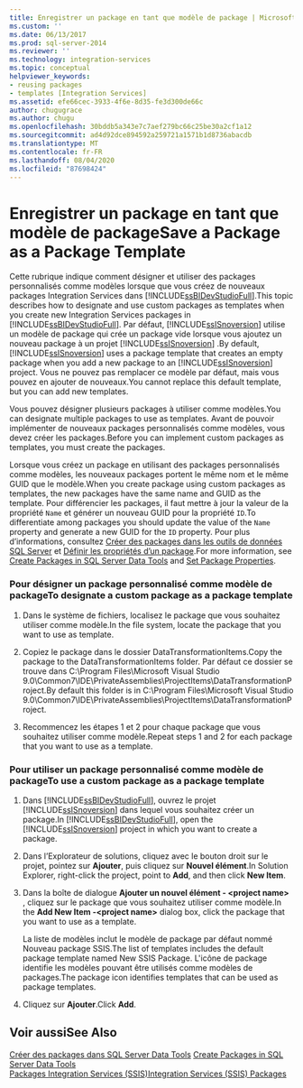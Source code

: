 ```yaml
---
title: Enregistrer un package en tant que modèle de package | Microsoft Docs
ms.custom: ''
ms.date: 06/13/2017
ms.prod: sql-server-2014
ms.reviewer: ''
ms.technology: integration-services
ms.topic: conceptual
helpviewer_keywords:
- reusing packages
- templates [Integration Services]
ms.assetid: efe66cec-3933-4f6e-8d35-fe3d300de66c
author: chugugrace
ms.author: chugu
ms.openlocfilehash: 30bddb5a343e7c7aef279bc66c25be30a2cf1a12
ms.sourcegitcommit: ad4d92dce894592a259721a1571b1d8736abacdb
ms.translationtype: MT
ms.contentlocale: fr-FR
ms.lasthandoff: 08/04/2020
ms.locfileid: "87698424"
---
```

# <a name="save-a-package-as-a-package-template"></a><span data-ttu-id="8b56f-102">Enregistrer un package en tant que modèle de package</span><span class="sxs-lookup"><span data-stu-id="8b56f-102">Save a Package as a Package Template</span></span>
  <span data-ttu-id="8b56f-103">Cette rubrique indique comment désigner et utiliser des packages personnalisés comme modèles lorsque que vous créez de nouveaux packages Integration Services dans [!INCLUDE[ssBIDevStudioFull](../includes/ssbidevstudiofull-md.md)].</span><span class="sxs-lookup"><span data-stu-id="8b56f-103">This topic describes how to designate and use custom packages as templates when you create new Integration Services packages in [!INCLUDE[ssBIDevStudioFull](../includes/ssbidevstudiofull-md.md)].</span></span> <span data-ttu-id="8b56f-104">Par défaut, [!INCLUDE[ssISnoversion](../includes/ssisnoversion-md.md)] utilise un modèle de package qui crée un package vide lorsque vous ajoutez un nouveau package à un projet [!INCLUDE[ssISnoversion](../includes/ssisnoversion-md.md)] .</span><span class="sxs-lookup"><span data-stu-id="8b56f-104">By default, [!INCLUDE[ssISnoversion](../includes/ssisnoversion-md.md)] uses a package template that creates an empty package when you add a new package to an [!INCLUDE[ssISnoversion](../includes/ssisnoversion-md.md)] project.</span></span> <span data-ttu-id="8b56f-105">Vous ne pouvez pas remplacer ce modèle par défaut, mais vous pouvez en ajouter de nouveaux.</span><span class="sxs-lookup"><span data-stu-id="8b56f-105">You cannot replace this default template, but you can add new templates.</span></span>  
  
 <span data-ttu-id="8b56f-106">Vous pouvez désigner plusieurs packages à utiliser comme modèles.</span><span class="sxs-lookup"><span data-stu-id="8b56f-106">You can designate multiple packages to use as templates.</span></span> <span data-ttu-id="8b56f-107">Avant de pouvoir implémenter de nouveaux packages personnalisés comme modèles, vous devez créer les packages.</span><span class="sxs-lookup"><span data-stu-id="8b56f-107">Before you can implement custom packages as templates, you must create the packages.</span></span>  
  
 <span data-ttu-id="8b56f-108">Lorsque vous créez un package en utilisant des packages personnalisés comme modèles, les nouveaux packages portent le même nom et le même GUID que le modèle.</span><span class="sxs-lookup"><span data-stu-id="8b56f-108">When you create package using custom packages as templates, the new packages have the same name and GUID as the template.</span></span> <span data-ttu-id="8b56f-109">Pour différencier les packages, il faut mettre à jour la valeur de la propriété `Name` et générer un nouveau GUID pour la propriété `ID`.</span><span class="sxs-lookup"><span data-stu-id="8b56f-109">To differentiate among packages you should update the value of the `Name` property and generate a new GUID for the `ID` property.</span></span> <span data-ttu-id="8b56f-110">Pour plus d’informations, consultez [Créer des packages dans les outils de données SQL Server](create-packages-in-sql-server-data-tools.md) et [Définir les propriétés d’un package](set-package-properties.md).</span><span class="sxs-lookup"><span data-stu-id="8b56f-110">For more information, see [Create Packages in SQL Server Data Tools](create-packages-in-sql-server-data-tools.md) and [Set Package Properties](set-package-properties.md).</span></span>  
  
### <a name="to-designate-a-custom-package-as-a-package-template"></a><span data-ttu-id="8b56f-111">Pour désigner un package personnalisé comme modèle de package</span><span class="sxs-lookup"><span data-stu-id="8b56f-111">To designate a custom package as a package template</span></span>  
  
1.  <span data-ttu-id="8b56f-112">Dans le système de fichiers, localisez le package que vous souhaitez utiliser comme modèle.</span><span class="sxs-lookup"><span data-stu-id="8b56f-112">In the file system, locate the package that you want to use as template.</span></span>  
  
2.  <span data-ttu-id="8b56f-113">Copiez le package dans le dossier DataTransformationItems.</span><span class="sxs-lookup"><span data-stu-id="8b56f-113">Copy the package to the DataTransformationItems folder.</span></span> <span data-ttu-id="8b56f-114">Par défaut ce dossier se trouve dans C:\Program Files\Microsoft Visual Studio 9.0\Common7\IDE\PrivateAssemblies\ProjectItems\DataTransformationProject.</span><span class="sxs-lookup"><span data-stu-id="8b56f-114">By default this folder is in C:\Program Files\Microsoft Visual Studio 9.0\Common7\IDE\PrivateAssemblies\ProjectItems\DataTransformationProject.</span></span>  
  
3.  <span data-ttu-id="8b56f-115">Recommencez les étapes 1 et 2 pour chaque package que vous souhaitez utiliser comme modèle.</span><span class="sxs-lookup"><span data-stu-id="8b56f-115">Repeat steps 1 and 2 for each package that you want to use as a template.</span></span>  
  
### <a name="to-use-a-custom-package-as-a-package-template"></a><span data-ttu-id="8b56f-116">Pour utiliser un package personnalisé comme modèle de package</span><span class="sxs-lookup"><span data-stu-id="8b56f-116">To use a custom package as a package template</span></span>  
  
1.  <span data-ttu-id="8b56f-117">Dans [!INCLUDE[ssBIDevStudioFull](../includes/ssbidevstudiofull-md.md)], ouvrez le projet [!INCLUDE[ssISnoversion](../includes/ssisnoversion-md.md)] dans lequel vous souhaitez créer un package.</span><span class="sxs-lookup"><span data-stu-id="8b56f-117">In [!INCLUDE[ssBIDevStudioFull](../includes/ssbidevstudiofull-md.md)], open the [!INCLUDE[ssISnoversion](../includes/ssisnoversion-md.md)] project in which you want to create a package.</span></span>  
  
2.  <span data-ttu-id="8b56f-118">Dans l’Explorateur de solutions, cliquez avec le bouton droit sur le projet, pointez sur **Ajouter**, puis cliquez sur **Nouvel élément**.</span><span class="sxs-lookup"><span data-stu-id="8b56f-118">In Solution Explorer, right-click the project, point to **Add**, and then click **New Item**.</span></span>  
  
3.  <span data-ttu-id="8b56f-119">Dans la boîte de dialogue **Ajouter un nouvel élément - \<project name>** , cliquez sur le package que vous souhaitez utiliser comme modèle.</span><span class="sxs-lookup"><span data-stu-id="8b56f-119">In the **Add New Item -\<project name>** dialog box, click the package that you want to use as a template.</span></span>  
  
     <span data-ttu-id="8b56f-120">La liste de modèles inclut le modèle de package par défaut nommé Nouveau package SSIS.</span><span class="sxs-lookup"><span data-stu-id="8b56f-120">The list of templates includes the default package template named New SSIS Package.</span></span> <span data-ttu-id="8b56f-121">L'icône de package identifie les modèles pouvant être utilisés comme modèles de packages.</span><span class="sxs-lookup"><span data-stu-id="8b56f-121">The package icon identifies templates that can be used as package templates.</span></span>  
  
4.  <span data-ttu-id="8b56f-122">Cliquez sur **Ajouter**.</span><span class="sxs-lookup"><span data-stu-id="8b56f-122">Click **Add**.</span></span>  
  
## <a name="see-also"></a><span data-ttu-id="8b56f-123">Voir aussi</span><span class="sxs-lookup"><span data-stu-id="8b56f-123">See Also</span></span>  
 <span data-ttu-id="8b56f-124">[Créer des packages dans SQL Server Data Tools](create-packages-in-sql-server-data-tools.md) </span><span class="sxs-lookup"><span data-stu-id="8b56f-124">[Create Packages in SQL Server Data Tools](create-packages-in-sql-server-data-tools.md) </span></span>  
 [<span data-ttu-id="8b56f-125">Packages Integration Services &#40;SSIS&#41;</span><span class="sxs-lookup"><span data-stu-id="8b56f-125">Integration Services &#40;SSIS&#41; Packages</span></span>](../../2014/integration-services/integration-services-ssis-packages.md)  
  
  
